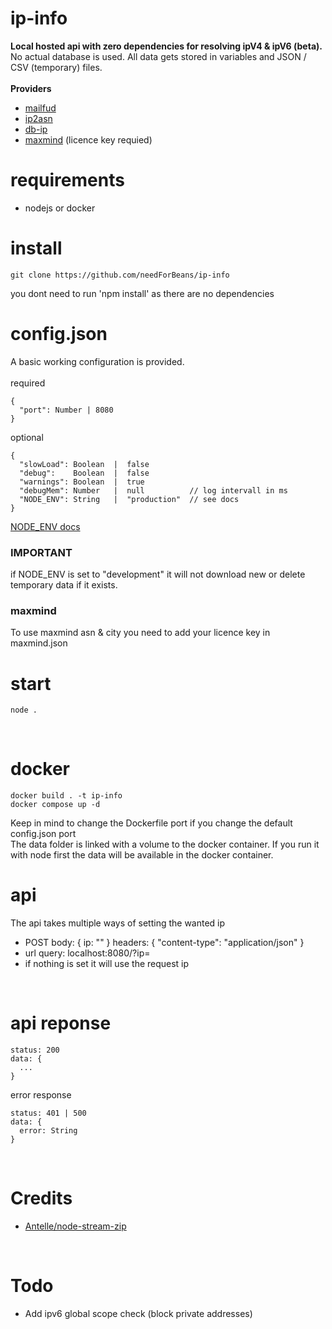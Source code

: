 # ip-info
<b>Local hosted api with zero dependencies for resolving ipV4 & ipV6 (beta).</b>
<br>
No actual database is used. All data gets stored in variables and JSON / CSV (temporary) files.
<br><br>
<b>Providers</b>
* <a href="https://mailfud.org/geoip-legacy/">mailfud</a>
* <a href="https://iptoasn.com/">ip2asn</a>
* <a href="https://db-ip.com/db/">db-ip</a>
* <a href="https://www.maxmind.com/en/geoip2-databases">maxmind</a> (licence key requied)

# requirements
* nodejs or docker

# install
```
git clone https://github.com/needForBeans/ip-info
```
you dont need to run 'npm install' as there are no dependencies
<br>

# config.json
A basic working configuration is provided.
<br><br>
required
``` 
{
  "port": Number | 8080
}
```
optional
```
{
  "slowLoad": Boolean  |  false
  "debug":    Boolean  |  false
  "warnings": Boolean  |  true
  "debugMem": Number   |  null          // log intervall in ms
  "NODE_ENV": String   |  "production"  // see docs
}
```
<a href="https://nodejs.dev/en/learn/nodejs-the-difference-between-development-and-production/">NODE_ENV docs</a>
<h3>IMPORTANT</h3>
if NODE_ENV is set to "development" it will not download new or delete temporary data if it exists.
<br>

<h3>maxmind</h3>
To use maxmind asn & city you need to add your licence key in maxmind.json

# start
```
node .
```
<br>

# docker
```
docker build . -t ip-info
docker compose up -d
```
Keep in mind to change the Dockerfile port if you change the default config.json port
<br>
The data folder is linked with a volume to the docker container. If you run it with node first the data will be available in the docker container.
<br>

# api
The api takes multiple ways of setting the wanted ip
* POST body: { ip: "" } headers: { "content-type": "application/json" }
* url query: localhost:8080/?ip=
* if nothing is set it will use the request ip
<br>

# api reponse
```
status: 200
data: {
  ...
}
```
error response
```
status: 401 | 500
data: {
  error: String
}
```
<br>

# Credits
* <a href="https://github.com/antelle/node-stream-zip">Antelle/node-stream-zip</a>
<br>

# Todo
* Add ipv6 global scope check (block private addresses)
